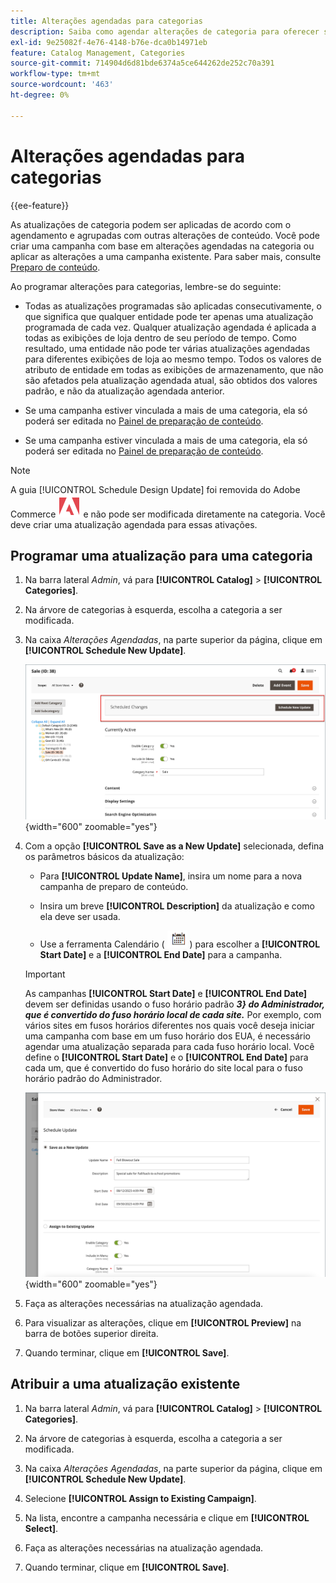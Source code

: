 ```yaml
---
title: Alterações agendadas para categorias
description: Saiba como agendar alterações de categoria para oferecer suporte a campanhas de marketing e promoções de loja.
exl-id: 9e25082f-4e76-4148-b76e-dca0b14971eb
feature: Catalog Management, Categories
source-git-commit: 714904d6d81bde6374a5ce644262de252c70a391
workflow-type: tm+mt
source-wordcount: '463'
ht-degree: 0%

---
```


# Alterações agendadas para categorias

{{ee-feature}}

As atualizações de categoria podem ser aplicadas de acordo com o agendamento e agrupadas com outras alterações de conteúdo. Você pode criar uma campanha com base em alterações agendadas na categoria ou aplicar as alterações a uma campanha existente. Para saber mais, consulte [Preparo de conteúdo](../content-design/content-staging.md).

Ao programar alterações para categorias, lembre-se do seguinte:

- Todas as atualizações programadas são aplicadas consecutivamente, o que significa que qualquer entidade pode ter apenas uma atualização programada de cada vez. Qualquer atualização agendada é aplicada a todas as exibições de loja dentro de seu período de tempo. Como resultado, uma entidade não pode ter várias atualizações agendadas para diferentes exibições de loja ao mesmo tempo. Todos os valores de atributo de entidade em todas as exibições de armazenamento, que não são afetados pela atualização agendada atual, são obtidos dos valores padrão, e não da atualização agendada anterior.

- Se uma campanha estiver vinculada a mais de uma categoria, ela só poderá ser editada no [Painel de preparação de conteúdo](../content-design/content-staging-dashboard.md).

- Se uma campanha estiver vinculada a mais de uma categoria, ela só poderá ser editada no [Painel de preparação de conteúdo](../content-design/content-staging-dashboard.md).

>[!NOTE]
>
>A guia [!UICONTROL Schedule Design Update] foi removida do Adobe Commerce ![Adobe Commerce](../assets/adobe-logo.svg) e não pode ser modificada diretamente na categoria. Você deve criar uma atualização agendada para essas ativações.

## Programar uma atualização para uma categoria

1. Na barra lateral _Admin_, vá para **[!UICONTROL Catalog]** > **[!UICONTROL Categories]**.

1. Na árvore de categorias à esquerda, escolha a categoria a ser modificada.

1. Na caixa _Alterações Agendadas_, na parte superior da página, clique em **[!UICONTROL Schedule New Update]**.

   ![Alterações agendadas](./assets/category-scheduled-changes.png){width="600" zoomable="yes"}

1. Com a opção **[!UICONTROL Save as a New Update]** selecionada, defina os parâmetros básicos da atualização:

   - Para **[!UICONTROL Update Name]**, insira um nome para a nova campanha de preparo de conteúdo.

   - Insira um breve **[!UICONTROL Description]** da atualização e como ela deve ser usada.

   - Use a ferramenta Calendário ( ![Ícone de calendário](../assets/icon-calendar.png) ) para escolher a **[!UICONTROL Start Date]** e a **[!UICONTROL End Date]** para a campanha.

   >[!IMPORTANT]
   >
   >As campanhas **[!UICONTROL Start Date]** e **[!UICONTROL End Date]** devem ser definidas usando o fuso horário padrão **_3} do Administrador, que é convertido do fuso horário local de cada site._** Por exemplo, com vários sites em fusos horários diferentes nos quais você deseja iniciar uma campanha com base em um fuso horário dos EUA, é necessário agendar uma atualização separada para cada fuso horário local. Você define o **[!UICONTROL Start Date]** e o **[!UICONTROL End Date]** para cada um, que é convertido do fuso horário do site local para o fuso horário padrão do Administrador.

   ![Alterações agendadas](./assets/category-scheduled-changes-new-update.png){width="600" zoomable="yes"}

1. Faça as alterações necessárias na atualização agendada.

1. Para visualizar as alterações, clique em **[!UICONTROL Preview]** na barra de botões superior direita.

1. Quando terminar, clique em **[!UICONTROL Save]**.

## Atribuir a uma atualização existente

1. Na barra lateral _Admin_, vá para **[!UICONTROL Catalog]** > **[!UICONTROL Categories]**.

1. Na árvore de categorias à esquerda, escolha a categoria a ser modificada.

1. Na caixa _Alterações Agendadas_, na parte superior da página, clique em **[!UICONTROL Schedule New Update]**.

1. Selecione **[!UICONTROL Assign to Existing Campaign]**.

1. Na lista, encontre a campanha necessária e clique em **[!UICONTROL Select]**.

1. Faça as alterações necessárias na atualização agendada.

1. Quando terminar, clique em **[!UICONTROL Save]**.
